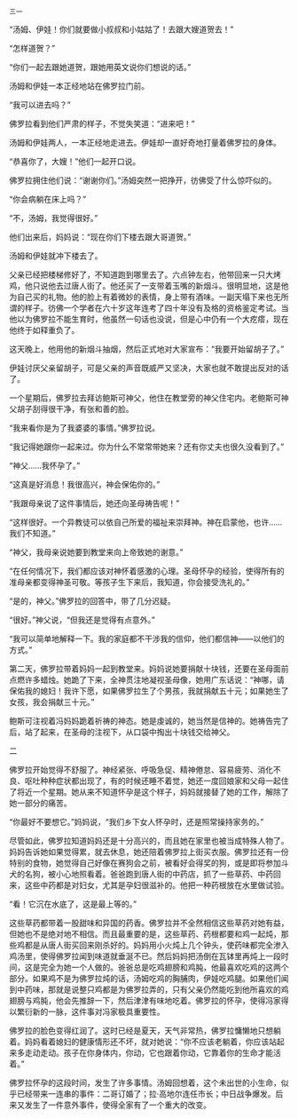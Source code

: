     三一 

   “汤姆、伊娃！你们就要做小叔叔和小姑姑了！去跟大嫂道贺去！”

   “怎样道贺？”

   “你们一起去跟她道贺，跟她用英文说你们想说的话。”

   汤姆和伊娃一本正经地站在佛罗拉门前。

   “我可以进去吗？”

   佛罗拉看到他们严肃的样子，不觉失笑道：“进来吧！”

   汤姆和伊娃两人，一本正经地走进去。伊娃却一直好奇地打量着佛罗拉的身体。

   “恭喜你了，大嫂！”他们一起开口说。

   佛罗拉拥住他们说：“谢谢你们。”汤姆突然一把挣开，彷佛受了什么惊吓似的。

   “你会病躺在床上吗？”

   “不，汤姆，我觉得很好。”

   他们出来后，妈妈说：“现在你们下楼去跟大哥道贺。”

   汤姆和伊娃就冲下楼去了。

   父亲已经把楼梯修好了，不知道跑到哪里去了。六点钟左右，他带回来一只大烤鸡，他只说他去过唐人街了。他还买了一支带着玉嘴的新烟斗。很明显地，这是他为自己买的礼物。他的脸上有着微妙的表情，身上带有酒味。一副天塌下来也无所谓的样子。彷佛一个学者在六十岁这年连考了四十年没有及格的资格鉴定考试。当他以为佛罗拉不能生育时，他虽然一句话也没说，但是心中仍有一个大疙瘩，现在他终于如释重负了。

   这天晚上，他用他的新烟斗抽烟，然后正式地对大家宣布：“我要开始留胡子了。”

   伊娃讨厌父亲留胡子，可是父亲的声音既威严又坚决，大家也就不敢提出反对的话了。

   一个星期后，佛罗拉去拜访鲍斯可神父，他住在教堂旁的神父住宅内。老鲍斯可神父胡子刮得很干净，有张和善的脸。

   “我来看你是为了我婆婆的事情。”佛罗拉说。

   “我记得她跟你一起来过。你为什么不常常带她来？还有你丈夫也很久没看到了。”

   “神父……我怀孕了。”

   “这真是好消息！我很高兴，神会保佑你的。”

   “我跟母亲说了这件事情后，她还向圣母祷告呢！”

   “这样很好。一个异教徒可以依自己所爱的福祉来崇拜神。神在启蒙他，也许……我们不知道。”

   “神父，我母亲说她要到教堂来向上帝致她的谢意。”

   “在任何情况下，我们都应该对神怀着感激的心理。圣母怀孕的经验，使得所有的准母亲都变得神圣可敬。等孩子生下来后，我知道，你会接受洗礼的。”

   “是的，神父。”佛罗拉的回答中，带了几分迟疑。

   “很好。”神父说，“但我还是觉得有点意外。”

   “我可以简单地解释一下。我的家庭都不干涉我的信仰，他们都信神——以他们的方式。”

   第二天，佛罗拉带着妈妈一起到教堂来。妈妈说她要捐献十块钱，还要在圣母面前点燃许多蜡烛。她跪了下来，全神贯注地凝视圣母像，她用广东话说：“神哪，请保佑我的媳妇！我许下愿，如果佛罗拉生了个男孩，我就捐献五十元；如果她生了女孩，我会捐献三十元。”

   鲍斯可注视着冯妈妈跪着祈祷的神态。她是虔诚的，她当然是信神的。她祷告完了后，站了起来，在圣母的注视下，从口袋中掏出十块钱交给神父。

   二

   佛罗拉开始觉得不舒服了。神经紧张、呼吸急促、精神倦怠、容易疲劳、消化不良、呕吐种种症状都出现了，有的时候还睡不着觉，她还一度回娘家和父母一起住了将近一个星期。她从来不知道怀孕是这个样子，妈妈就接替了她的工作，解除了她一部分的痛苦。

   “你最好不要想它。”妈妈说，“我们乡下女人怀孕时，还是照常操持家务的。”

   尽管如此，佛罗拉知道妈妈还是十分高兴的，而且她在家里也被当成特殊人物了。妈妈告诉她如果觉得累，就去休息，她还陪着佛罗拉上街买衣服。佛罗拉还有一份特别的食物，她觉得自己好像在赛狗会之前，被看好会得奖的狗，或是即将参加斗犬的名狗，被小心地照看着。爸爸跑到唐人街的中药店，抓了一些草药、中药回来，这些中药都是对妇女，尤其是孕妇很滋补的。他把一种药根放在水里做试验。

   “看！它沉在水底了，这是最上等的。”

   这些草药都带着一股甜味和异国的药香。佛罗拉并不全然相信这些草药对她有益，但她也不是绝对地不相信。而且最重要的是，这些草药、药根都要和鸡一起炖，那些鸡都是从唐人街买回来刚杀好的。妈妈用小火炖上几个钟头，使药味都完全渗入鸡汤里，使得佛罗拉闻到味道就垂涎不已。然后妈妈把汤倒在瓦钵里再炖上一段时间，这是完全为她一个人做的。爸爸总是吃鸡翅膀和鸡肫，他最喜欢吃鸡的这两个部分。如果鸡不是为佛罗拉炖的话，汤姆吃鸡的胸脯肉，伊娃吃鸡腿。如果他们闻到中药味，那就是说整只鸡都是为佛罗拉弄的，只有父亲仍然能吃到他所喜欢的鸡翅膀与鸡肫，他会先推辞一下，然后津津有味地吃着。佛罗拉的怀孕，使得冯家得以繁衍新的一脉，这件事对冯家极具重要性。

   佛罗拉的脸色变得红润了。这时已经是夏天，天气非常热，佛罗拉慵懒地只想躺着。妈妈看着媳妇的健康情形还不坏，就对她说：“你不应该老躺着，你应该站起来多走动走动。孩子在你身体内，你动，它也跟着你动，它靠着你的生命才能活着。”

   佛罗拉怀孕的这段时间，发生了许多事情。汤姆回想着，这个未出世的小生命，似乎已经带来一连串的事件：二哥订婚了；拉·高地尔连任市长；中日战争爆发。后来又发生了一件意外事件，使得全家有了一个重大的改变。

